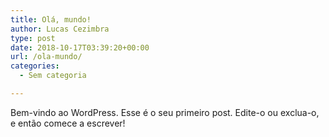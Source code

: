 ```yaml
---
title: Olá, mundo!
author: Lucas Cezimbra
type: post
date: 2018-10-17T03:39:20+00:00
url: /ola-mundo/
categories:
  - Sem categoria

---
```

Bem-vindo ao WordPress. Esse é o seu primeiro post. Edite-o ou exclua-o, e então comece a escrever!